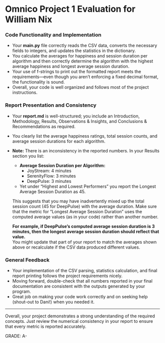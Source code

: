 # Omnico Project 1 Evaluation for William Nix

### Code Functionality and Implementation

- Your **main.py** file correctly reads the CSV data, converts the necessary fields to integers, and updates the statistics in the dictionary.
- You calculate the averages for happiness and session duration per algorithm and then correctly determine the algorithm with the highest average happiness and longest average session duration.
- Your use of f-strings to print out the formatted report meets the requirements—even though you aren’t enforcing a fixed decimal format, the functionality is sound.
- Overall, your code is well organized and follows most of the project instructions.

### Report Presentation and Consistency

- Your **report.md** is well-structured; you include an Introduction, Methodology, Results, Observations & Insights, and Conclusions & Recommendations as required.
- You clearly list the average happiness ratings, total session counts, and average session durations for each algorithm.
- **Note:** There is an inconsistency in the reported numbers. In your Results section you list:

  - **Average Session Duration per Algorithm:**
    - JoyStream: 4 minutes
    - SerenityFlow: 3 minutes
    - DeepPulse: 3 minutes
  - Yet under “Highest and Lowest Performers” you report the Longest Average Session Duration as 45.

  This suggests that you may have inadvertently mixed up the total session count (45 for DeepPulse) with the average duration. Make sure that the metric for “Longest Average Session Duration” uses the computed average values (as in your code) rather than another number.

  **For example, if DeepPulse’s computed average session duration is 3 minutes, then the longest average session duration should reflect that value.**  
  You might update that part of your report to match the averages shown above or recalculate if the CSV data produced different values.

### General Feedback

- Your implementation of the CSV parsing, statistics calculation, and final report printing follows the project requirements nicely.
- Moving forward, double-check that all numbers reported in your final documentation are consistent with the outputs generated by your program.
- Great job on making your code work correctly and on seeking help (shout-out to Dani!) when you needed it.

---

Overall, your project demonstrates a strong understanding of the required concepts. Just review the numerical consistency in your report to ensure that every metric is reported accurately.

GRADE: A-
